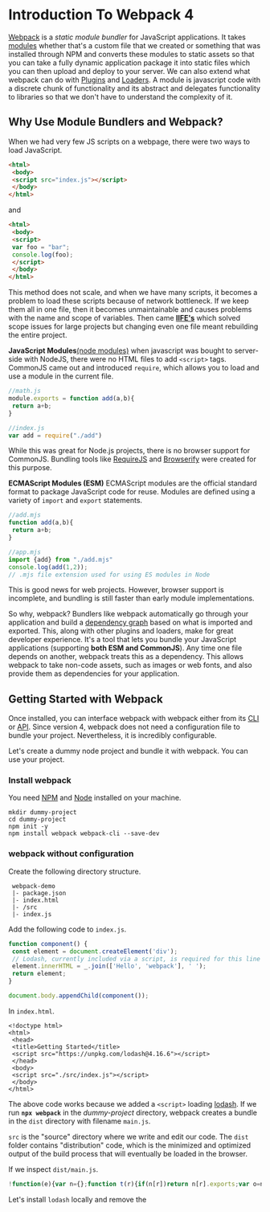 # Introduction To Webpack 4
  [Webpack](https://webpack.js.org/) is a *static module bundler* for JavaScript applications. It takes [modules](https://developer.mozilla.org/en-US/docs/Web/JavaScript/Guide/Modules) whether that's a custom file that we created or something that was installed through NPM and converts these modules to static assets so that you can take a fully dynamic application package it into static files which you can then upload and deploy to your server. We can also extend what webpack can do with [Plugins](https://webpack.js.org/concepts/plugins/) and [Loaders](https://webpack.js.org/concepts/loaders/). A module is javascript code with a discrete chunk of functionality and its abstract and delegates functionality to libraries so that we don't have to understand the complexity of it. 


  ## Why Use Module Bundlers and Webpack?


  When we had very few JS scripts on a webpage, there were two ways to load JavaScript.


  ```html
  <html>
   <body>
   <script src="index.js"></script>
   </body>
  </html>
  ```


  and 


  ```html
  <html>
   <body>
   <script>
   var foo = "bar";
   console.log(foo);
   </script>
   </body>
  </html>
  ```
  This method does not scale, and when we have many scripts, it becomes a problem to load these scripts because of network bottleneck. If we keep them all in one file, then it becomes unmaintainable and causes problems with the name and scope of variables. Then came **[IIFE's](https://developer.mozilla.org/en-US/docs/Glossary/IIFE)** which solved scope issues for large projects but changing even one file meant rebuilding the entire project.


  **JavaScript Modules**[(node modules)](https://www.w3schools.com/nodejs/nodejs_modules.asp) when javascript was bought to server-side with NodeJS, there were no HTML files to add `<script>` tags. CommonJS came out and introduced `require`, which allows you to load and use a module in the current file. 


  ```javascript
  //math.js
  module.exports = function add(a,b){
   return a+b;
  }
  ```
  ```javascript
  //index.js
  var add = require("./add")
  ```
  While this was great for Node.js projects, there is no browser support for CommonJS. Bundling tools like [RequireJS](https://requirejs.org/) and [Browserify](http://browserify.org/) were created for this purpose.


  **ECMAScript Modules (ESM)**
  ECMAScript modules are the official standard format to package JavaScript code for reuse. Modules are defined using a variety of `import` and `export` statements.


  ```javascript
  //add.mjs
  function add(a,b){
   return a+b;
  }
  ```
  ```javascript
  //app.mjs
  import {add} from "./add.mjs"
  console.log(add(1,2));
  // .mjs file extension used for using ES modules in Node
  ```
  This is good news for web projects. However, browser support is incomplete, and bundling is still faster than early module implementations.


  So why, webpack? Bundlers like webpack automatically go through your application and build a [dependency graph](https://webpack.js.org/concepts/dependency-graph/) based on what is imported and exported. This, along with other plugins and loaders, make for great developer experience. It's a tool that lets you bundle your JavaScript applications (supporting **both ESM and CommonJS**). Any time one file depends on another, webpack treats this as a dependency. This allows webpack to take non-code assets, such as images or web fonts, and also provide them as dependencies for your application.


  ## Getting Started with Webpack
  Once installed, you can interface webpack with webpack either from its [CLI](https://webpack.js.org/api/cli) or [API](https://webpack.js.org/api/node). Since version 4, webpack does not need a configuration file to bundle your project. Nevertheless, it is incredibly configurable.


  Let's create a dummy node project and bundle it with webpack. You can use your project.


  ### Install webpack
  You need [NPM](https://www.npmjs.com/get-npm) and [Node](https://nodejs.org/en/download/) installed on your machine. 


  ```
  mkdir dummy-project
  cd dummy-project
  npm init -y
  npm install webpack webpack-cli --save-dev
  ```
  ### webpack without configuration
  Create the following directory structure.
  ```
   webpack-demo
   |- package.json
   |- index.html
   |- /src
   |- index.js
  ```
  Add the following code to `index.js`.
  ```javascript
  function component() {
   const element = document.createElement('div');
   // Lodash, currently included via a script, is required for this line to work
   element.innerHTML = _.join(['Hello', 'webpack'], ' ');
   return element;
  }

  document.body.appendChild(component());
  ```
  In `index.html`.
  ```
  <!doctype html>
  <html>
   <head>
   <title>Getting Started</title>
   <script src="https://unpkg.com/lodash@4.16.6"></script>
   </head>
   <body>
   <script src="./src/index.js"></script>
   </body>
  </html>
  ```
  The above code works because we added a `<script>` loading [lodash](https://lodash.com/). If we run **`npx webpack`** in the *dummy-project* directory, webpack creates a bundle in the `dist` directory with filename `main.js`.


  `src` is the "source" directory where we write and edit our code. The `dist` folder contains "distribution" code, which is the minimized and optimized output of the build process that will eventually be loaded in the browser.


  If we inspect `dist/main.js`. 


  ```javascript
  !function(e){var n={};function t(r){if(n[r])return n[r].exports;var o=n[r]={i:r,l:!1,exports:{}};return e[r].call(o.exports,o,o.exports,t),o.l=!0,o.exports}t.m=e,t.c=n,t.d=function(e,n,r){t.o(e,n)||Object.defineProperty(e,n,{enumerable:!0,get:r})},t.r=function(e){"undefined"!=typeof Symbol&&Symbol.toStringTag&&Object.defineProperty(e,Symbol.toStringTag,{value:"Module"}),Object.defineProperty(e,"__esModule",{value:!0})},t.t=function(e,n){if(1&n&&(e=t(e)),8&n)return e;if(4&n&&"object"==typeof e&&e&&e.__esModule)return e;var r=Object.create(null);if(t.r(r),Object.defineProperty(r,"default",{enumerable:!0,value:e}),2&n&&"string"!=typeof e)for(var o in e)t.d(r,o,function(n){return e[n]}.bind(null,o));return r},t.n=function(e){var n=e&&e.__esModule?function(){return e.default}:function(){return e};return t.d(n,"a",n),n},t.o=function(e,n){return Object.prototype.hasOwnProperty.call(e,n)},t.p="",t(t.s=0)}([function(e,n){document.body.appendChild(function(){const e=document.createElement("div");return e.innerHTML=_.join(["Hello","webpack"]," "),e}())}]);
  ```
  Let's install `lodash` locally and remove the <script> tag in index.html. We should also tweak the directory structure and move index.html into `dist` to use main.js file.


  ``` 
  npm install --save lodash
  ```
  src/index.js
  ```javascript
   import _ from 'lodash';
   function component() {
   const element = document.createElement('div');
   element.innerHTML = _.join(['Hello', 'webpack'], ' ');
   return element;
   }

   document.body.appendChild(component());
  ```
  dist/index.html
  ```html
   <!doctype html>
   <html>
   <head>
   <title>Getting Started</title>
   </head>
   <body>
   <script src="main.js"></script>
   </body>
   </html>
  ```
  If we now open `index.html` in the browser we see "Hello webpack".


  ## Using a configuration with webpack


  webpack doesn't require any configuration, but most projects will need a more complex setup, which is why webpack supports a configuration file. Add a file with name `webpack.config.js` in the `dummy-project` directory.


  Example **webpack.config.js**
  ```javascript
  const path = require('path');

  module.exports = {
   entry: './src/index.js',
   output: {
   filename: 'main.js',
   path: path.resolve(__dirname, 'dist'),
   },
  };
  ```
  The following are some configurable concepts of webpack.


  * **Entry**. *Entry* defines the entry-point for the application. It is the first module that webpack will process to build its dependency graph.
  ```javascript
  module.exports = {
   entry: './path/to/my/entry/file.js'
  };
  ```
  * **Output**. The output property tells webpack where to emit the bundles it creates and how to name these files. It defaults to `./dist/main.js` for the main output file and to the `./dist` folder for any other generated file.
  ```javascript
  module.exports = {
   output: {
   filename: 'my-first-bundle.js',
   pathname: __dirname + '/dist'
   }
  }
  ```
  * **Loaders**. Out of the box, webpack only understands JavaScript and JSON files. Loaders allow webpack to process other types of files and convert them into valid modules that can be consumed by your application and added to the dependency graph.


  ```javascript
  moduel.exports = {
   module: {
   rules: [
   {test: /\.txt$/, use: 'raw-loader'}
   ]
   } 
  }
  ```
  The `test` property identifies which file should be transformed. The `use` property indicates which loader should be used.


  * **Plugins**. While loaders are used to transform certain types of modules, plugins can be leveraged to perform a wider range of tasks like bundle optimization, asset management and injection of environment variables. In order to use a plugin, you need to `require()` it and add it to the `plugins` array. Most plugins are customizable through options.
  ```javascript
  const HtmlWebpackPlugin = require('html-webpack-plugin');
  module.exports = {
   plugins: [
   new HtmlWebpackPlugin({template: './src/index.html'})
   ]
  };
  ``` 


  * **Mode**. The mode can be set to `production` or `development` with their usual meanings.


  *We can add webpack to npm scripts in `package.json` so as to ease our development process. Add ` "build": "webpack",` to package.json and run the command `npm run build`*


  ## Conclusion


  A huge advantage of using webpack is its customizability and its features like [Hot Module Reloading](https://webpack.js.org/concepts/hot-module-replacement/), we have discussed only some ways in which webpack can be configured please visit [here](https://webpack.js.org/configuration/) for more information. There are other tools which have emerged like [Parcel Bundler](https://parceljs.org/), but webpack is still well suited for large and complex applications due to its features.Read about comparisons [here](https://webpack.js.org/comparison/).

